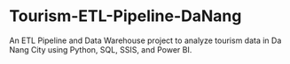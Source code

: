 # Tourism-ETL-Pipeline-DaNang
An ETL Pipeline and Data Warehouse project to analyze tourism data in Da Nang City using Python, SQL, SSIS, and Power BI.
